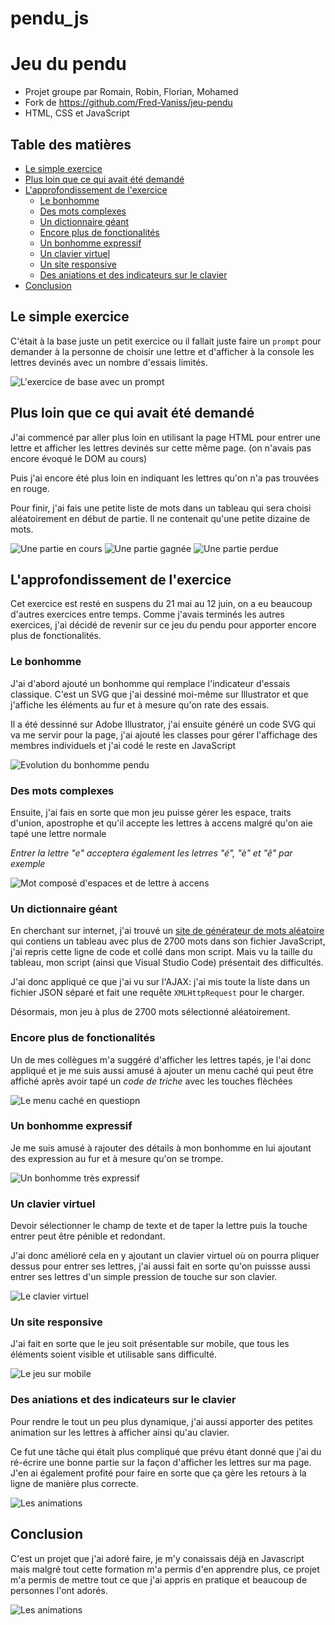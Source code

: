 # pendu_js

# Jeu du pendu <!-- omit in toc -->

- Projet groupe par Romain, Robin, Florian, Mohamed
- Fork de https://github.com/Fred-Vaniss/jeu-pendu
- HTML, CSS et JavaScript

## Table des matières <!-- omit in toc -->

- [Le simple exercice](#Le-simple-exercice)
- [Plus loin que ce qui avait été demandé](#Plus-loin-que-ce-qui-avait-été-demandé)
- [L'approfondissement de l'exercice](#Lapprofondissement-de-lexercice)
  - [Le bonhomme](#Le-bonhomme)
  - [Des mots complexes](#Des-mots-complexes)
  - [Un dictionnaire géant](#Un-dictionnaire-géant)
  - [Encore plus de fonctionalités](#Encore-plus-de-fonctionalités)
  - [Un bonhomme expressif](#Un-bonhomme-expressif)
  - [Un clavier virtuel](#Un-clavier-virtuel)
  - [Un site responsive](#Un-site-responsive)
  - [Des aniations et des indicateurs sur le clavier](#Des-aniations-et-des-indicateurs-sur-le-clavier)
- [Conclusion](#Conclusion)

## Le simple exercice

C'était à la base juste un petit exercice ou il fallait juste faire un `prompt` pour demander à la personne de choisir une lettre et d'afficher à la console les lettres devinés avec un nombre d'essais limités.

![L'exercice de base avec un prompt](./markdown/screenshot-0.jpg)

## Plus loin que ce qui avait été demandé

J'ai commencé par aller plus loin en utilisant la page HTML pour entrer une lettre et afficher les lettres devinés sur cette même page. (on n'avais pas encore évoqué le DOM au cours)

Puis j'ai encore été plus loin en indiquant les lettres qu'on n'a pas trouvées en rouge.

Pour finir, j'ai fais une petite liste de mots dans un tableau qui sera choisi aléatoirement en début de partie. Il ne contenait qu'une petite dizaine de mots.

![Une partie en cours](./markdown/screenshot-1.jpg)
![Une partie gagnée](./markdown/screenshot-2.jpg)
![Une partie perdue](./markdown/screenshot-3.jpg)

## L'approfondissement de l'exercice

Cet exercice est resté en suspens du 21 mai au 12 juin, on a eu beaucoup d'autres exercices entre temps. Comme j'avais terminés les autres exercices, j'ai décidé de revenir sur ce jeu du pendu pour apporter encore plus de fonctionalités.

### Le bonhomme

J'ai d'abord ajouté un bonhomme qui remplace l'indicateur d'essais classique. C'est un SVG que j'ai dessiné moi-même sur Illustrator et que j'affiche les éléments au fur et à mesure qu'on rate des essais.

Il a été dessinné sur Adobe Illustrator, j'ai ensuite généré un code SVG qui va me servir pour la page, j'ai ajouté les classes pour gérer l'affichage des membres individuels et j'ai codé le reste en JavaScript

![Evolution du bonhomme pendu](./markdown/screenshot-4.gif)

### Des mots complexes

Ensuite, j'ai fais en sorte que mon jeu puisse gérer les espace, traits d'union, apostrophe et qu'il accepte les lettres à accens malgré qu'on aie tapé une lettre normale

*Entrer la lettre "e" acceptera également les letrres "é", "è" et "ê" par exemple*

![Mot composé d'espaces et de lettre à accens](./markdown/screenshot-5.jpg)

### Un dictionnaire géant

En cherchant sur internet, j'ai trouvé un [site de générateur de mots aléatoire](http://www.textfixerfr.com/outils/generateur-de-mots-aleatoires.php) qui contiens un tableau avec plus de 2700 mots dans son fichier JavaScript, j'ai repris cette ligne de code et collé dans mon script. Mais vu la taille du tableau, mon script (ainsi que Visual Studio Code) présentait des difficultés.

J'ai donc appliqué ce que j'ai vu sur l'AJAX: j'ai mis toute la liste dans un fichier JSON séparé et fait une requête `XMLHttpRequest` pour le charger.

Désormais, mon jeu à plus de 2700 mots sélectionné aléatoirement.

### Encore plus de fonctionalités

Un de mes collègues m'a suggéré d'afficher les lettres tapés, je l'ai donc appliqué et je me suis aussi amusé à ajouter un menu caché qui peut être affiché après avoir tapé un *code de triche* avec les touches flèchées

![Le menu caché en questiopn](./markdown/screenshot-6.jpg)

### Un bonhomme expressif

Je me suis amusé à rajouter des détails à mon bonhomme en lui ajoutant des expression au fur et à mesure qu'on se trompe.

![Un bonhomme très expressif](./markdown/screenshot-7.gif)

### Un clavier virtuel

Devoir sélectionner le champ de texte et de taper la lettre puis la touche entrer peut être pénible et redondant.

J'ai donc amélioré cela en y ajoutant un clavier virtuel où on pourra pliquer dessus pour entrer ses lettres, j'ai aussi fait en sorte qu'on puissse aussi entrer ses lettres d'un simple pression de touche sur son clavier.

![Le clavier virtuel](./markdown/screenshot-8.jpg)

### Un site responsive

J'ai fait en sorte que le jeu soit présentable sur mobile, que tous les éléments soient visible et utilisable sans difficulté.

![Le jeu sur mobile](./markdown/screenshot-9.jpg)

### Des aniations et des indicateurs sur le clavier

Pour rendre le tout un peu plus dynamique, j'ai aussi apporter des petites animation sur les lettres à afficher ainsi qu'au clavier.

Ce fut une tâche qui était plus compliqué que prévu étant donné que j'ai du ré-écrire une bonne partie sur la façon d'afficher les lettres sur ma page. J'en ai également profité pour faire en sorte que ça gère les retours à la ligne de manière plus correcte.

![Les animations](./markdown/screenshot-11.gif)

## Conclusion

C'est un projet que j'ai adoré faire, je m'y conaissais déjà en Javascript mais malgré tout cette formation m'a permis d'en apprendre plus, ce projet m'a permis de mettre tout ce que j'ai appris en pratique et beaucoup de personnes l'ont adorés.

![Les animations](./markdown/screenshot-10.gif)

